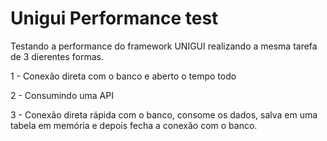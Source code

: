 # Unigui Performance test

Testando a performance do framework UNIGUI realizando a mesma tarefa de 3 dierentes formas.

  1 - Conexão direta com o banco e aberto o tempo todo
  
  2 - Consumindo uma API
  
  3 - Conexão direta rápida com o banco, consome os dados, salva em uma tabela em memória e depois fecha a conexão com o banco.
